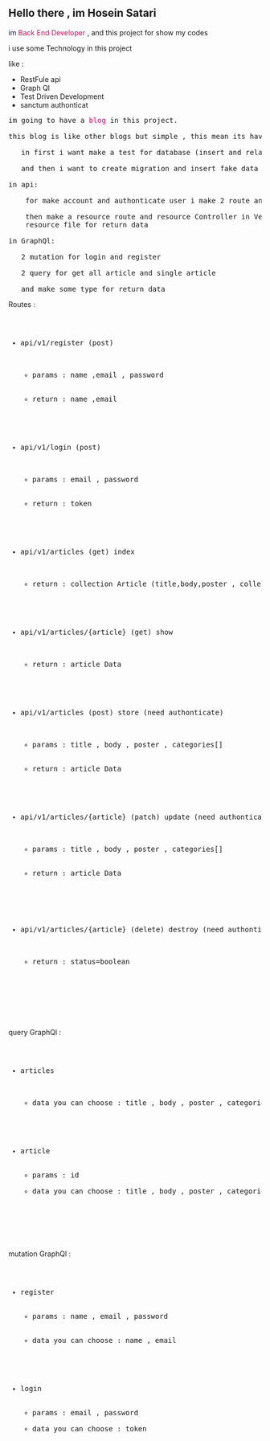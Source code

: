 <h2>Hello there , im Hosein Satari </h2>

<p>im <span style="color:#d90966">Back End Developer</span> , and this project for show my codes</p>

<p>i use some Technology in this project</p>

<p>like :</p>
<ul>
      <li>RestFule api</li>
      <li>Graph Ql</li>
      <li>Test Driven Development</li>
      <li>sanctum authonticat</li>
</ul>

<pre>im going to have a <span style="color:#d90966">blog</span> in this project.

this blog is like other blogs but simple , this mean its have a table for <span style="color:#d90966">article</span> and a table for <span style="color:#d90966">category</span>

   in first i want make a test for database (insert and relationship) 

   and then i want to create migration and insert fake data by factory 

in api:

    for make account and authonticate user i make 2 route and controller for login and register

    then make a resource route and resource Controller in Version 1 api and then make 
    resource file for return data

in GraphQl:

   2 mutation for login and register
   
   2 query for get all article and single article

   and make some type for return data 
</pre>

<p>Routes : </p>

<pre>
<ul>
  <li>api/v1/register (post)
    <ul>
     <li>params : name ,email , password</li>   
     <li>return : name ,email </li> 
    </ul>
  </li>
<li>api/v1/login (post)
    <ul>
     <li>params : email , password</li>   
     <li>return : token </li> 
    </ul>
  </li>
<li>api/v1/articles (get) index
    <ul>
     <li>return : collection Article (title,body,poster , collectionCategory(title) ) </li> 
    </ul>
  </li>
<li>api/v1/articles/{article} (get) show
    <ul>
     <li>return : article Data </li> 
    </ul>
  </li>
<li>api/v1/articles (post) store (need authonticate)
    <ul>
 <li>params : title , body , poster , categories[]</li>   
     <li>return : article Data </li> 
    </ul>
  </li>
<li>api/v1/articles/{article} (patch) update (need authonticate)
    <ul>
 <li>params : title , body , poster , categories[]</li>   
     <li>return : article Data </li> 
    </ul>
  </li>

<li>api/v1/articles/{article} (delete) destroy (need authonticate)
    <ul>
     <li>return : status=boolean </li> 
    </ul>
  </li>
</ul>
</pre>

query GraphQl :
<pre>
<ul>
  <li>articles
   <ul>
    <li>data you can choose : title , body , poster , categories </li>
</ul>
 </li>
 <li>article
   <ul>
<li>params : id </li>
<li>data you can choose : title , body , poster , categories </li>
</ul>
 </li>
</ul>
</pre>
mutation GraphQl :
<pre>
<ul>
  <li>register
   <ul>
<li>params : name , email , password </li>
    <li>data you can choose : name , email </li>
</ul>
 </li>
 <li>login
   <ul>
<li>params : email , password </li>
<li>data you can choose : token </li>
</ul>
 </li>
</ul>
</pre>
